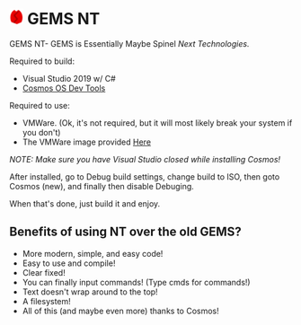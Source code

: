 # <img src="gems.png" alt="Logo" width="5%"/> GEMS NT
GEMS NT- GEMS is Essentially Maybe Spinel *Next Technologies.*

Required to build:

* Visual Studio 2019 w/ C#
* [Cosmos OS Dev Tools](https://github.com/CosmosOS/Cosmos/releases)

Required to use:
  * VMWare. (Ok, it's not required, but it will most likely break your system if you don't)
  * The VMWare image provided [Here](https://github.com/sparksammy/GEMS-NT/releases/download/0.43a/Filesystem.vmdk)

*NOTE: Make sure you have Visual Studio closed while installing Cosmos!*

After installed, go to Debug build settings, change build to ISO, then goto Cosmos (new), and finally then disable Debuging.

When that's done, just build it and enjoy.

## Benefits of using NT over the old GEMS?
* More modern, simple, and easy code!
* Easy to use and compile!
* Clear fixed!
* You can finally input commands! (Type cmds for commands!)
* Text doesn't wrap around to the top!
* A filesystem!
* All of this (and maybe even more) thanks to Cosmos!
